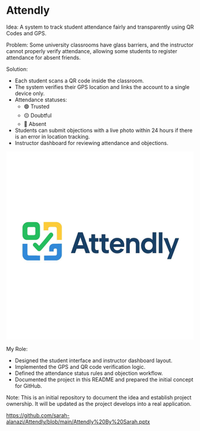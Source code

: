 # Attendly

Idea: A system to track student attendance fairly and transparently using QR Codes and GPS.

Problem: Some university classrooms have glass barriers, and the instructor cannot properly verify attendance, allowing some students to register attendance for absent friends.

Solution:  
- Each student scans a QR code inside the classroom.  
- The system verifies their GPS location and links the account to a single device only.  
- Attendance statuses: 
  - 🟢 Trusted  
  - 🟡 Doubtful  
  - 🔴 Absent  
- Students can submit objections with a live photo within 24 hours if there is an error in location tracking.  
- Instructor dashboard for reviewing attendance and objections.

![Attendly Screenshot](https://github.com/sarah-alanazi/Attendly/blob/cc28a9c3371c241d3bcf0f50d06474ad03c41021/pic.jpg)

My Role:  
- Designed the student interface and instructor dashboard layout.  
- Implemented the GPS and QR code verification logic.  
- Defined the attendance status rules and objection workflow.  
- Documented the project in this README and prepared the initial concept for GitHub.

Note: This is an initial repository to document the idea and establish project ownership. It will be updated as the project develops into a real application.

https://github.com/sarah-alanazi/Attendly/blob/main/Attendly%20By%20Sarah.pptx
